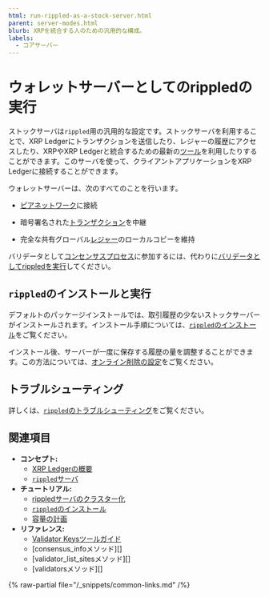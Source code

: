 ```yaml
---
html: run-rippled-as-a-stock-server.html
parent: server-modes.html
blurb: XRPを統合する人のための汎用的な構成。
labels:
  - コアサーバー
---
```

# ウォレットサーバーとしてのrippledの実行

ストックサーバは`rippled`用の汎用的な設定です。ストックサーバを利用することで、XRP Ledgerにトランザクションを送信したり、レジャーの履歴にアクセスしたり、XRPやXRP Ledgerと統合するための最新の[ツール](../../../introduction/software-ecosystem.md)を利用したりすることができます。このサーバを使って、クライアントアプリケーションをXRP Ledgerに接続することができます。


ウォレットサーバーは、次のすべてのことを行います。

- [ピアネットワーク](../../../concepts/networks-and-servers/peer-protocol.md)に接続

- 暗号署名された[トランザクション](../../../concepts/transactions/index.md)を中継

- 完全な共有グローバル[レジャー](../../../concepts/ledgers/index.md)のローカルコピーを維持


バリデータとして[コンセンサスプロセス](../../../concepts/consensus-protocol/index.md)に参加するには、代わりに[バリデータとしてrippledを実行](run-rippled-as-a-validator.md)してください。


## `rippled`のインストールと実行

デフォルトのパッケージインストールでは、取引履歴の少ないストックサーバーがインストールされます。インストール手順については、[`rippled`のインストール](../../installation/index.md)をご覧ください。

インストール後、サーバーが一度に保存する履歴の量を調整することができます。この方法については、[オンライン削除の設定](../data-retention/configure-online-deletion.md)をご覧ください。

## トラブルシューティング

詳しくは、[`rippled`のトラブルシューティング](../../troubleshooting/index.md)をご覧ください。


## 関連項目

- **コンセプト:**
    - [XRP Ledgerの概要](/about/)
    - [`rippled`サーバ](../../../concepts/networks-and-servers/index.md)
- **チュートリアル:**
    - [rippledサーバのクラスター化](../peering/cluster-rippled-servers.md)
    - [`rippled`のインストール](../../installation/index.md)
    - [容量の計画](../../installation/capacity-planning.md)
- **リファレンス:**
    - [Validator Keysツールガイド](https://github.com/ripple/validator-keys-tool/blob/master/doc/validator-keys-tool-guide.md)
    - [consensus_infoメソッド][]
    - [validator_list_sitesメソッド][]
    - [validatorsメソッド][]

{% raw-partial file="/_snippets/common-links.md" /%}
